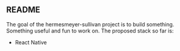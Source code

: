 ## README
The goal of the hermesmeyer-sullivan project is to build something.
Something useful and fun to work on.
The proposed stack so far is:

* React Native
